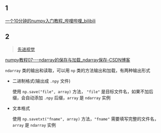 ## 1

[一个10分钟的numpy入门教程_哔哩哔哩_bilibili](https://www.bilibili.com/video/BV1Wy4y1h7ii)

## 2

>   [先进视觉](https://ronaldln.github.io/MyPamphlet-Blog/2023/09/29/2023/)

[numpy教程07---ndarray的保存与加载_ndarray保存-CSDN博客](https://blog.csdn.net/qq_38727995/article/details/124085766)

`ndarray` 类的输出和读取，可以用 `np` 类的方法输出和加载，有两种输出形式

-   二进制格式(输出成 `.npy` 文件)

    使用 `np.save("file", array)` 方法， `"file"` 是目标文件名，如果不加后缀，会自动添加 `.npy` 后缀，`array` 是 `ndarray` 实例

-   文本格式

    使用 `np.savetxt("fname", array)` 方法，`"fname"` 需要填写完整的文件名，`array` 是 `ndarray` 实例